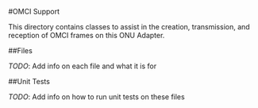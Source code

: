 #OMCI Support

This directory contains classes to assist in the creation, transmission,
and reception of OMCI frames on this ONU Adapter.

##Files

*TODO*: Add info on each file and what it is for

##Unit Tests

*TODO*: Add info on how to run unit tests on these files